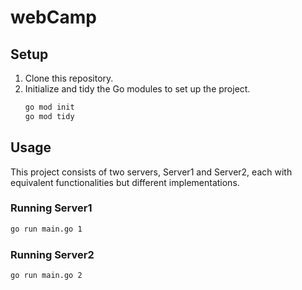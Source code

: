# webCamp

## Setup

1. Clone this repository.
2. Initialize and tidy the Go modules to set up the project.
   ```bash
   go mod init
   go mod tidy
   ```

## Usage
This project consists of two servers, Server1 and Server2, each with equivalent functionalities but different implementations.
### Running Server1
   ```bash
   go run main.go 1
   ```
### Running Server2
   ```bash
   go run main.go 2
   ```

